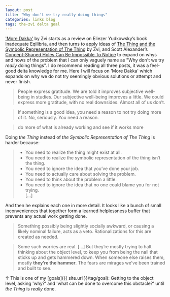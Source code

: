 ```yaml
---
layout: post
title: "Why don't we try really doing things"
categories: links blog
tags: the-zvi delta goal
---
```


['More Dakka'](https://thezvi.wordpress.com/2017/12/02/more-dakka/) by Zvi starts as a review on Eliezer Yudkowsky’s book Inadequate Eqilibria, and then turns to apply ideas of [The Thing and the Symbolic Representation of The Thing](https://thezvi.wordpress.com/2015/06/30/the-thing-and-the-symbolic-representation-of-the-thing/) by Zvi, and Scott Alexander’s [Concept-Shaped Holes Can Be Impossible To Notice](http://slatestarcodex.com/2017/11/07/concept-shaped-holes-can-be-impossible-to-notice/) to expand on whys and hows of the problem that I can only vaguely name as "Why don't we try _really_ doing things". I do recommend reading all three posts, it was a feel-good delta knowledge for me. Here I will focus on 'More Dakka' which expands on why we do not try seemingly obvious solutions or attempt and never finish.

> People express gratitude. We are told it improves subjective well-being in studies. Our subjective well-being improves a little. We could express more gratitude, with no real downsides. Almost all of us don’t.

> If something is a good idea, you need a reason to not try doing more of it. No, seriously. You need a reason.

> do more of what is already working and see if it works more


Doing _the Thing_ instead of _the Symbolic Representation of The Thing_ is harder because:

> * You need to realize the thing might exist at all.  
> * You need to realize the symbolic representation of the thing isn’t the thing.  
> * You need to ignore the idea that you’ve done your job.  
> * You need to actually care about solving the problem.  
> * You need to think about the problem a little.  
> * You need to ignore the idea that no one could blame you for not trying.  
> [...]


And then he explains each one in more detail. It looks like a bunch of small inconveniences that together form a learned helplessness buffer that prevents any actual work getting done.
> Something possibly being slightly socially awkward, or causing a likely nominal failure, acts as a veto. Rationalizations for this are created as needed.

> Some such worries are real. [...] But they’re mostly trying to halt thinking about the object level, to keep you from being the nail that sticks up and gets hammered down. When someone else raises them, mostly **they’re the hammer**. The fears are mirages we’ve been trained and built to see.

↑ This is one of my [goals]({{ site.url }}/tag/goal): Getting to the object level, asking 'why?' and 'what can be done to overcome this obstacle?' until _the Thing_ is _really_ done.

